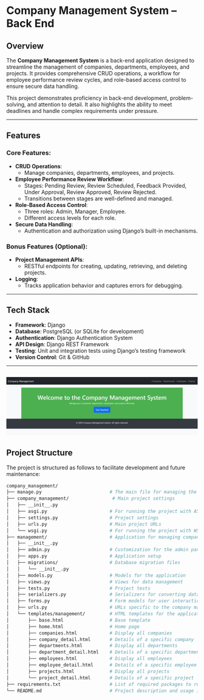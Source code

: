 # Company Management System – Back End

## Overview
The **Company Management System** is a back-end application designed to streamline the management of companies, departments, employees, and projects. It provides comprehensive CRUD operations, a workflow for employee performance review cycles, and role-based access control to ensure secure data handling.

This project demonstrates proficiency in back-end development, problem-solving, and attention to detail. It also highlights the ability to meet deadlines and handle complex requirements under pressure.

---

## Features
### Core Features:
- **CRUD Operations**:
  - Manage companies, departments, employees, and projects.
- **Employee Performance Review Workflow**:
  - Stages: Pending Review, Review Scheduled, Feedback Provided, Under Approval, Review Approved, Review Rejected.
  - Transitions between stages are well-defined and managed.
- **Role-Based Access Control**:
  - Three roles: Admin, Manager, Employee.
  - Different access levels for each role.
- **Secure Data Handling**:
  - Authentication and authorization using Django’s built-in mechanisms.

### Bonus Features (Optional):
- **Project Management APIs**:
  - RESTful endpoints for creating, updating, retrieving, and deleting projects.
- **Logging**:
  - Tracks application behavior and captures errors for debugging.

---

## Tech Stack
- **Framework**: Django
- **Database**: PostgreSQL (or SQLite for development)
- **Authentication**: Django Authentication System
- **API Design**: Django REST Framework
- **Testing**: Unit and integration tests using Django’s testing framework
- **Version Control**: Git & GitHub

---
![My Image](https://github.com/WalidEbaid11/company-management-system/blob/main/company_management/management/templates/management/Screenshot%202025-01-11%20083043.jpg)
---
## Project Structure
The project is structured as follows to facilitate development and future maintenance:

```bash
company_management/
├── manage.py                         # The main file for managing the project
├── company_management/                # Main project settings
│   ├── __init__.py
│   ├── asgi.py                       # For running the project with ASGI
│   ├── settings.py                   # Project settings
│   ├── urls.py                       # Main project URLs
│   └── wsgi.py                       # For running the project with WSGI
├── management/                       # Application for managing companies
│   ├── __init__.py
│   ├── admin.py                      # Customization for the admin panel
│   ├── apps.py                       # Application setup
│   ├── migrations/                   # Database migration files
│   │   └── __init__.py
│   ├── models.py                     # Models for the application
│   ├── views.py                      # Views for data management
│   ├── tests.py                      # Project tests
│   ├── serializers.py                # Serializers for converting data to JSON
│   ├── forms.py                      # Form models for user interaction
│   ├── urls.py                       # URLs specific to the company management app
│   └── templates/management/         # HTML templates for the application
│       ├── base.html                 # Base template
│       ├── home.html                 # Home page
│       ├── companies.html            # Display all companies
│       ├── company_detail.html       # Details of a specific company
│       ├── departments.html          # Display all departments
│       ├── department_detail.html    # Details of a specific department
│       ├── employees.html            # Display all employees
│       ├── employee_detail.html      # Details of a specific employee
│       ├── projects.html             # Display all projects
│       └── project_detail.html       # Details of a specific project
├── requirements.txt                  # List of required packages to run the project
└── README.md                         # Project description and usage instructions
